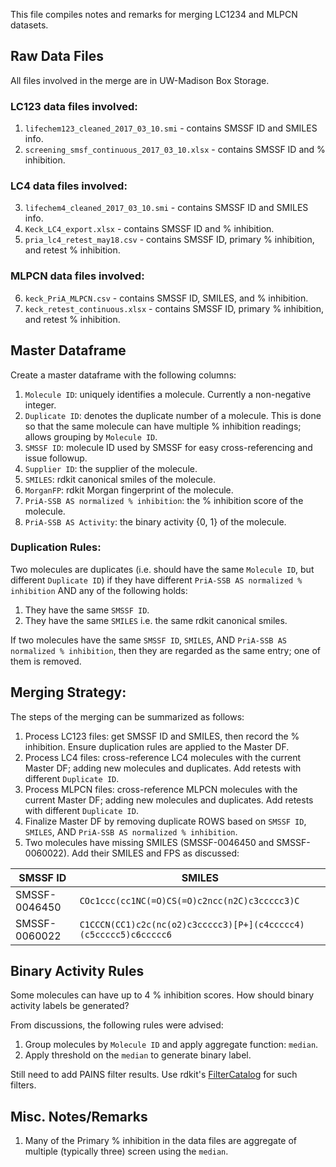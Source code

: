 This file compiles notes and remarks for merging LC1234 and MLPCN datasets.

## Raw Data Files
All files involved in the merge are in UW-Madison Box Storage.

### LC123 data files involved:
1. `lifechem123_cleaned_2017_03_10.smi` - contains SMSSF ID and SMILES info.
2. `screening_smsf_continuous_2017_03_10.xlsx` - contains SMSSF ID and % inhibition.

### LC4 data files involved:
3. `lifechem4_cleaned_2017_03_10.smi` - contains SMSSF ID and SMILES info.
4. `Keck_LC4_export.xlsx` - contains SMSSF ID and % inhibition.
5. `pria_lc4_retest_may18.csv` - contains SMSSF ID, primary % inhibition, and retest % inhibition.

### MLPCN data files involved:
6. `keck_PriA_MLPCN.csv` - contains SMSSF ID, SMILES, and % inhibition.
7. `keck_retest_continuous.xlsx` - contains SMSSF ID, primary % inhibition, and retest % inhibition.

## Master Dataframe 
Create a master dataframe with the following columns:
1. `Molecule ID`: uniquely identifies a molecule. Currently a non-negative integer.
2. `Duplicate ID`: denotes the duplicate number of a molecule. This is done so that the same molecule can have multiple % inhibition readings; allows grouping by `Molecule ID`.
3. `SMSSF ID`: molecule ID used by SMSSF for easy cross-referencing and issue followup.
4. `Supplier ID`: the supplier of the molecule.
5. `SMILES`: rdkit canonical smiles of the molecule.
6. `MorganFP`: rdkit Morgan fingerprint of the molecule.
7. `PriA-SSB AS normalized % inhibition`: the % inhibition score of the molecule.
8. `PriA-SSB AS Activity`: the binary activity {0, 1} of the molecule. 

### Duplication Rules:
Two molecules are duplicates (i.e. should have the same `Molecule ID`, but different `Duplicate ID`) if they have different `PriA-SSB AS normalized % inhibition` AND any of the following holds:
1. They have the same `SMSSF ID`.
2. They have the same `SMILES` i.e. the same rdkit canonical smiles.

If two molecules have the same `SMSSF ID`, `SMILES`, AND `PriA-SSB AS normalized % inhibition`, then they are regarded as the same entry; one of them is removed.

## Merging Strategy:
The steps of the merging can be summarized as follows:
1. Process LC123 files: get SMSSF ID and SMILES, then record the % inhibition. Ensure duplication rules are applied to the Master DF.
2. Process LC4 files: cross-reference LC4 molecules with the current Master DF; adding new molecules and duplicates. Add retests with different `Duplicate ID`.
3. Process MLPCN files: cross-reference MLPCN molecules with the current Master DF; adding new molecules and duplicates. Add retests with different `Duplicate ID`.
4. Finalize Master DF by removing duplicate ROWS based on `SMSSF ID`, `SMILES`, AND `PriA-SSB AS normalized % inhibition`.
5. Two molecules have missing SMILES (SMSSF-0046450 and SMSSF-0060022). Add their SMILES and FPS as discussed:

|SMSSF ID       |  SMILES                 |
|---------------|----------------------------------------------------------------|
| SMSSF-0046450 | `COc1ccc(cc1NC(=O)CS(=O)c2ncc(n2C)c3ccccc3)C`                   |
| SMSSF-0060022 | `C1CCCN(CC1)c2c(nc(o2)c3ccccc3)[P+](c4ccccc4)(c5ccccc5)c6ccccc6` |

## Binary Activity Rules
Some molecules can have up to 4 % inhibition scores. How should binary activity labels be generated? 

From discussions, the following rules were advised:
1. Group molecules by `Molecule ID` and apply aggregate function: `median`.
2. Apply threshold on the `median` to generate binary label.

Still need to add PAINS filter results. Use rdkit's [FilterCatalog](https://github.com/rdkit/rdkit/pull/536) for such filters.

## Misc. Notes/Remarks
1. Many of the Primary % inhibition in the data files are aggregate of multiple (typically three) screen using the `median`.